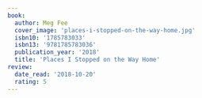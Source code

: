 ```yaml
---
book:
  author: Meg Fee
  cover_image: 'places-i-stopped-on-the-way-home.jpg'
  isbn10: '1785783033'
  isbn13: '9781785783036'
  publication_year: '2018'
  title: 'Places I Stopped on the Way Home'
review:
  date_read: '2018-10-20'
  rating: 5
---
```

